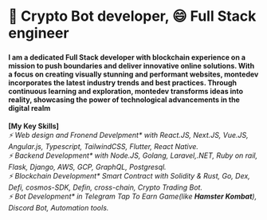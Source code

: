 <p align="center">
  <a>
    <h1>👋 Crypto Bot developer, 😄 Full Stack engineer</h1>
  </a>
</p>
<h3>
<p> 
  <h4>I am a dedicated Full Stack developer with blockchain experience on a mission to push boundaries and deliver innovative online solutions. With a focus on creating visually stunning and performant websites, montedev incorporates the latest industry trends and best practices. Through continuous learning and exploration, montedev transforms ideas into reality, showcasing the power of technological advancements in the digital realm</h4>

<b>[My Key Skills]</b><br/>
<i>⚡ Web design and Fronend Develpment* with React.JS, Next.JS, Vue.JS, Angular.js, Typescript, TailwindCSS, Flutter, React Native.</i><br/>
<i>⚡ Backend Development* with Node.JS, Golang, Laravel,.NET, Ruby on rail, Flask, Django, AWS, GCP, GraphQL, Postgresql.</i><br/>
<i>⚡ Blockchain Development* Smart Contract with Solidity & Rust, Go, Dex, Defi, cosmos-SDK, Defin, cross-chain, Crypto Trading Bot.</i><br/>
<i>⚡ Bot Development* in Telegram Tap To Earn Game(like **Hamster Kombat**), Discord Bot, Automation tools.</i><br/>
</p>
</h3>

